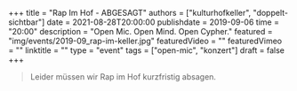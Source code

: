 +++
title = "Rap Im Hof - ABGESAGT"
authors = ["kulturhofkeller", "doppelt-sichtbar"]
date = 2021-08-28T20:00:00
publishdate = 2019-09-06
time = "20:00"
description = "Open Mic. Open Mind. Open Cypher."
featured = "img/events/2019-09_rap-im-keller.jpg"
featuredVideo = ""
featuredVimeo = ""
linktitle = ""
type = "event"
tags = ["open-mic", "konzert"]
draft = false
+++

> Leider müssen wir Rap im Hof kurzfristig absagen.
